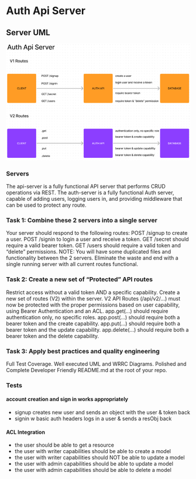 # Auth Api Server

## Server UML

<img src='authapiwb.png'>

### Servers

The api-server is a fully functional API server that performs CRUD operations via REST.
The auth-server is a fully functional Auth server, capable of adding users, logging users in, and providing middleware that can be used to protect any route.

### Task 1: Combine these 2 servers into a single server

Your server should respond to the following routes:
POST /signup to create a user.
POST /signin to login a user and receive a token.
GET /secret should require a valid bearer token.
GET /users should require a valid token and “delete” permissions.
NOTE: You will have some duplicated files and functionality between the 2 servers. Eliminate the waste and end with a single running server with all current routes functional.

### Task 2: Create a new set of “Protected” API routes

Restrict access without a valid token AND a specific capability.
Create a new set of routes (V2) within the server.
V2 API Routes (/api/v2/...) must now be protected with the proper permissions based on user capability, using Bearer Authentication and an ACL.
app.get(...) should require authentication only, no specific roles.
app.post(...) should require both a bearer token and the create capability.
app.put(...) should require both a bearer token and the update capability.
app.delete(...) should require both a bearer token and the delete capability.

### Task 3: Apply best practices and quality engineering

Full Test Coverage.
Well executed UML and WRRC Diagrams.
Polished and Complete Developer Friendly README.md at the root of your repo.

### Tests

#### account creation and sign in works appropriately

- signup creates new user and sends an object with the user & token back
- signin w basic auth headers logs in a user & sends a resObj back

#### ACL Integration

- the user should be able to get a resource
- the user with writer capabilities should be able to create a model
- the user with writer capabilities should NOT be able to update a model
- the user with admin capabilities should be able to update a model
- the user with admin capabilities should be able to delete a model
